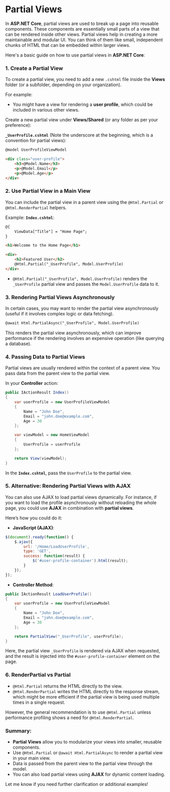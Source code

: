 # Partial Views

In **ASP.NET Core**, partial views are used to break up a page into reusable components. These components are essentially small parts of a view that can be rendered inside other views. Partial views help in creating a more maintainable and modular UI. You can think of them like small, independent chunks of HTML that can be embedded within larger views.

Here's a basic guide on how to use partial views in **ASP.NET Core**:

### 1. **Create a Partial View**
To create a partial view, you need to add a new `.cshtml` file inside the **Views** folder (or a subfolder, depending on your organization).

For example:
- You might have a view for rendering a **user profile**, which could be included in various other views.

Create a new partial view under **Views/Shared** (or any folder as per your preference):

**`_UserProfile.cshtml`** (Note the underscore at the beginning, which is a convention for partial views):

```html
@model UserProfileViewModel

<div class="user-profile">
    <h3>@Model.Name</h3>
    <p>@Model.Email</p>
    <p>@Model.Age</p>
</div>
```

### 2. **Use Partial View in a Main View**
You can include the partial view in a parent view using the `@Html.Partial` or `@Html.RenderPartial` helpers.

Example:
**`Index.cshtml`**:

```html
@{
    ViewData["Title"] = "Home Page";
}

<h1>Welcome to the Home Page</h1>

<div>
    <h2>Featured User</h2>
    @Html.Partial("_UserProfile", Model.UserProfile)
</div>
```

- `@Html.Partial("_UserProfile", Model.UserProfile)` renders the `_UserProfile` partial view and passes the `Model.UserProfile` data to it.

### 3. **Rendering Partial Views Asynchronously**
In certain cases, you may want to render the partial view asynchronously (useful if it involves complex logic or data fetching).

```html
@await Html.PartialAsync("_UserProfile", Model.UserProfile)
```

This renders the partial view asynchronously, which can improve performance if the rendering involves an expensive operation (like querying a database).

### 4. **Passing Data to Partial Views**
Partial views are usually rendered within the context of a parent view. You pass data from the parent view to the partial view.

In your **Controller** action:

```csharp
public IActionResult Index()
{
    var userProfile = new UserProfileViewModel
    {
        Name = "John Doe",
        Email = "john.doe@example.com",
        Age = 30
    };

    var viewModel = new HomeViewModel
    {
        UserProfile = userProfile
    };

    return View(viewModel);
}
```

In the **`Index.cshtml`**, pass the `UserProfile` to the partial view.

### 5. **Alternative: Rendering Partial Views with AJAX**
You can also use AJAX to load partial views dynamically. For instance, if you want to load the profile asynchronously without reloading the whole page, you could use **AJAX** in combination with **partial views**.

Here’s how you could do it:

- **JavaScript (AJAX)**:

```javascript
$(document).ready(function() {
    $.ajax({
        url: '/Home/LoadUserProfile',
        type: 'GET',
        success: function(result) {
            $('#user-profile-container').html(result);
        }
    });
});
```

- **Controller Method**:

```csharp
public IActionResult LoadUserProfile()
{
    var userProfile = new UserProfileViewModel
    {
        Name = "John Doe",
        Email = "john.doe@example.com",
        Age = 30
    };

    return PartialView("_UserProfile", userProfile);
}
```

Here, the partial view `_UserProfile` is rendered via AJAX when requested, and the result is injected into the `#user-profile-container` element on the page.

### 6. **RenderPartial vs Partial**
- `@Html.Partial` returns the HTML directly to the view.
- `@Html.RenderPartial` writes the HTML directly to the response stream, which might be more efficient if the partial view is being used multiple times in a single request.
  
However, the general recommendation is to use `@Html.Partial` unless performance profiling shows a need for `@Html.RenderPartial`.

### Summary:
- **Partial Views** allow you to modularize your views into smaller, reusable components.
- Use `@Html.Partial` or `@await Html.PartialAsync` to render a partial view in your main view.
- Data is passed from the parent view to the partial view through the model.
- You can also load partial views using **AJAX** for dynamic content loading.

Let me know if you need further clarification or additional examples!